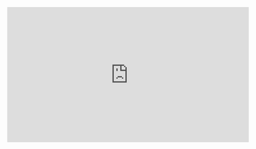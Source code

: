 ﻿<iframe width="560" height="315" src="https://www.youtube.com/embed/TJf8JWFaxtA?list=PL1DEQjXG2xnLgvHTh1MJvWScqgyqvsxSu" frameborder="0" allowfullscreen></iframe>